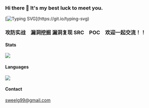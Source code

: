 ### Hi there 👋 It's my best luck to meet you.

[![Typing SVG](https://readme-typing-svg.demolab.com?font=Fira+Code&size=30&pause=2000&color=90F783&vCenter=true&width=1000&height=60&lines=I+don+not+konw+where+to+go%2Cbut+I+have+been+on+the+road.)](https://git.io/typing-svg)

### 攻防实战　漏洞挖掘 漏洞复现 SRC　POC　欢迎一起交流！！


#### Stats
![](https://github-readme-stats.vercel.app/api?username=Sweelg&show_icons=true&theme=dark&count_private=true)

#### Languages
![](https://github-readme-stats.vercel.app/api/top-langs/?username=Sweelg&theme=dark&layout=compact)


#### Contact
sweelg99@gmail.com
